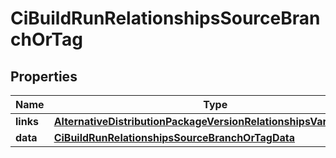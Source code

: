 

# CiBuildRunRelationshipsSourceBranchOrTag


## Properties

| Name | Type | Description | Notes |
|------------ | ------------- | ------------- | -------------|
|**links** | [**AlternativeDistributionPackageVersionRelationshipsVariantsLinks**](AlternativeDistributionPackageVersionRelationshipsVariantsLinks.md) |  |  [optional] |
|**data** | [**CiBuildRunRelationshipsSourceBranchOrTagData**](CiBuildRunRelationshipsSourceBranchOrTagData.md) |  |  [optional] |




